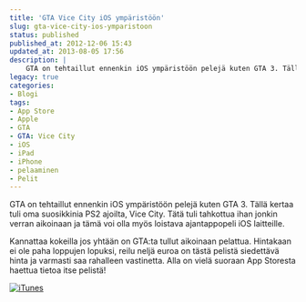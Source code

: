 ```yaml
---
title: 'GTA Vice City iOS ympäristöön'
slug: gta-vice-city-ios-ymparistoon
status: published
published_at: 2012-12-06 15:43
updated_at: 2013-08-05 17:56
description: |
    GTA on tehtaillut ennenkin iOS ympäristöön pelejä kuten GTA 3. Tällä kertaa tuli oma suosikkinia PS2 ajoilta, Vice City. Tätä tuli tahkottua ihan jonkin verran aikoinaan ja tämä voi olla myös loistava ajantappopeli iOS laitteille. Kannattaa kokeilla jos yhtään on GTA:ta tullut aikoinaan pelattua. Hintakaan ei ole paha loppujen lopuksi, reilu neljä euroa on tästä… Jatka lukemista GTA Vice City iOS ympäristöön
legacy: true
categories:
- Blogi
tags:
- App Store
- Apple
- GTA
- GTA: Vice City
- iOS
- iPad
- iPhone
- pelaaminen
- Pelit
---
```


<p>GTA on tehtaillut ennenkin iOS ympäristöön pelejä kuten GTA 3. Tällä kertaa tuli oma suosikkinia PS2 ajoilta, Vice City. Tätä tuli tahkottua ihan jonkin verran aikoinaan ja tämä voi olla myös loistava ajantappopeli iOS laitteille.</p>
<p>Kannattaa kokeilla jos yhtään on GTA:ta tullut aikoinaan pelattua. Hintakaan ei ole paha loppujen lopuksi, reilu neljä euroa on tästä pelistä siedettävä hinta ja varmasti saa rahalleen vastinetta. Alla on vielä suoraan App Storesta haettua tietoa itse pelistä!</p>
<p><a href="http://clkuk.tradedoubler.com/click?p=24366&amp;a=2037951&amp;url=https%3A%2F%2Fitunes.apple.com%2Ffi%2Fapp%2Fgrand-theft-auto-vice-city%2Fid578448682%3Fmt%3D8%26partnerId%3D2003" target="itunes_store"><img decoding="async" style="border: 0;" alt="iTunes" src="http://linkmaker.itunes.apple.com/htmlResources/assets/fi_fi/images/web/linkmaker/badge_appstore-lrg.png" /></a></p>